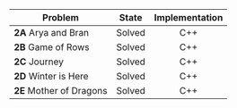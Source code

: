 | Problem        | State           | Implementation  |
 | ------------- |:---------------:| :--------------:|		
 | **2A** Arya and Bran | Solved          | C++            |		
 | **2B** Game of Rows | Solved          | C++            |	
 | **2C** Journey | Solved          | C++            |		 
 | **2D** Winter is Here | Solved          | C++            
 | **2E** Mother of Dragons | Solved          | C++            |
